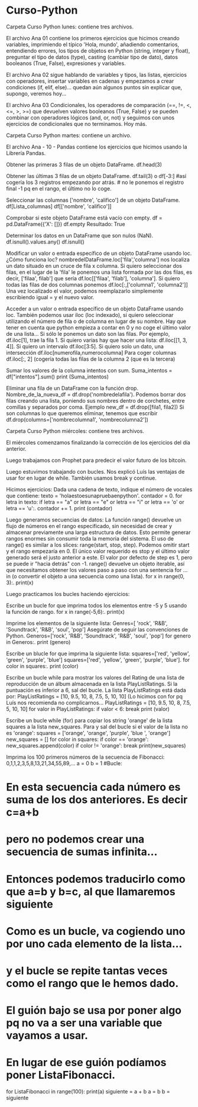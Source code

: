 # Curso-Python
Carpeta Curso Python lunes: contiene tres archivos.

El archivo Ana 01 contiene los primeros ejercicios que hicimos creando variables, imprimiendo el típico 'Hola, mundo', 
añadiendo comentarios, entendiendo errores, los tipos de objetos en Python (string, integer y float), preguntar el tipo de datos (type),
casting (cambiar tipo de dato), datos booleanos (True, False), expresiones y variables.

El archivo Ana 02 sigue hablando de variables y tipos, las listas, ejercicios con operadores, insertar variables en cadenas
y empezamos a crear condiciones (if, elif, else)... quedan aún algunos puntos sin explicar que, supongo, veremos hoy...

El archivo Ana 03 Condicionales, los operadores de comparación (==, !=, <, <=, >, >=) que devuelven valores booleanos (True, False)
y se pueden combinar con operadores lógicos (and, or, not) y seguimos con unos ejercicios de condicionales que no terminamos. Hoy más.

Carpeta Curso Python martes: contiene un archivo.

El archivo Ana - 10 - Pandas contiene los ejercicios que hicimos usando la Librería Pandas.

Obtener las primeras 3 filas de un objeto DataFrame. df.head(3)

Obtener las últimas 3 filas de un objeto DataFrame. df.tail(3) o df[-3:] #así cogería los 3 registros empezando por atrás. # no le ponemos el registro final -1 pq en el rango, el último no lo coge.

Seleccionar las columnas ['nombre', 'califico'] de un objeto DataFrame. df[Lista_columnas] df[['nombre', 'califico']]

Comprobar si este objeto DataFrame está vacío con empty. df = pd.DataFrame({'X': []}) df.empty Resultado: True

Determinar los datos en un DataFrame que son nulos (NaN). df.isnull().values.any() df.isnull()

Modificar un valor o entrada específico de un objeto DataFrame usando loc. ¿Cómo funciona loc? nombredelDataFrame.loc['fila','columna'] nos localiza un dato situado en un cruce de fila x columna. Si quiero seleccionar dos filas, en el lugar de la 'fila' le ponemos una lista formada por las dos filas, es decir, ['filaa', filab'] que sería df.loc[['filaa', 'filab'], 'columna']. Si quiero todas las filas de dos columnas ponemos df.loc[:,['columna1', 'columna2']] Una vez localizado el valor, podemos reemplazarlo simplemente escribiendo igual = y el nuevo valor.

Acceder a un valor o entrada específico de un objeto DataFrame usando loc. También podemos usar iloc (loc indexado), si quiero seleccionar utilizando el número de fila o de columna en lugar de su nombre. Hay que tener en cuenta que python empieza a contar en 0 y no coge el último valor de una lista... Si sólo le ponemos un dato son las filas. Por ejemplo, df.iloc[1], trae la fila 1. Si quiero varias hay que hacer una lista: df.iloc[[1, 3, 4]]. Si quiero un intervalo df.iloc[3:5]. Si quiero solo un dato, una intersección df.iloc[numerofila,numerocolumna] Para coger columnas df.iloc[:, 2] (cogería todas las filas de la columna 2 (que es la tercera)

Sumar los valores de la columna intentos con sum. Suma_intentos = df["intentos"].sum() print (Suma_intentos)

Eliminar una fila de un DataFrame con la función drop. Nombre_de_la_nueva_df = df.drop('nombredelafila'). Podemos borrar dos filas creando una lista, poniendo sus nombres dentro de corchetes, entre comillas y separados por coma. Ejemplo new_df = df.drop([fila1, fila2]) Si son columnas lo que queremos eliminar, tenemos que escribir df.drop(columns=['nombrecolumna1', 'nombrecolumna2'])

Carpeta Curso Python miércoles: contiene tres archivos.

El miércoles comenzamos finalizando la corrección de los ejercicios del día anterior.

Luego trabajamos con Prophet para predecir el valor futuro de los bitcoin.

Luego estuvimos trabajando con bucles. Nos explicó Luís las ventajas de usar for en lugar de while. También usamos break y continue.

Hicimos ejercicios: Dada una cadena de texto, indique el número de vocales que contiene: texto = 'holaestoesunapruebaenpython'. contador = 0. for letra in texto:
  if letra == "a" or letra  == "e" or letra == "i" or letra == 'o' or letra == 'u':. contador += 1. print (contador)
  
Luego generamos secuencias de datos: La función range() devuelve un flujo de números en el rango especificado, sin necesidad de crear y almacenar previamente una larga estructura de datos. Esto permite generar rangos enormes sin consumir toda la memoria del sistema. El uso de range() es similar a los slices: range(start, stop, step). Podemos omitir start y el rango empezaría en 0. El único valor requerido es stop y el último valor generado será el justo anterior a este. El valor por defecto de step es 1, pero se puede ir "hacia detrás" con -1. range() devuelve un objeto iterable, así que necesitamos obtener los valores paso a paso con una sentencia for ... in (o convertir el objeto a una secuencia como una lista). for x in range(0, 3):. print(x)

Luego practicamos los bucles haciendo ejercicios:

Escribe un bucle for que imprima todos los elementos entre -5 y 5 usando la función de rango. for x in range(-5,6):. print(x)

Imprime los elementos de la siguiente lista: Genres=[ 'rock', 'R&B', 'Soundtrack', 'R&B', 'soul', 'pop'] Asegúrate de seguir las convenciones de Python. Generos=['rock', 'R&B', 'Soundtrack', 'R&B', 'soul', 'pop']
for genero in Generos:. print (genero)

Escribe un blucle for que imprima la siguiente lista: squares=['red', 'yellow', 'green', 'purple', 'blue'] squares=['red', 'yellow', 'green', 'purple', 'blue']. for color in squares:. print (color)

Escribe un bucle while para mostrar los valores del Rating de una lista de reproducción de un álbum almacenada en la lista PlayListRatings. Si la puntuación es inferior a 6, sal del bucle. La lista PlayListRatings está dada por: PlayListRatings = [10, 9.5, 10, 8, 7.5, 5, 10, 10] (Lo hicimos con for pq Luís nos recomienda no complicarnos...
PlayListRatings = [10, 9.5, 10, 8, 7.5, 5, 10, 10]
for valor in PlayListRatings:
  if valor < 6:
    break
  print (valor)
  
Escribe un bucle while (for) para copiar los string 'orange' de la lista squares a la lista new_squares. Para y sal del bucle si el valor de la lista no es 'orange':
squares = ['orange', 'orange', 'purple', 'blue ', 'orange']
new_squares = []
for color in squares:
  if color == 'orange':
    new_squares.append(color)
  if color != 'orange':
    break
print(new_squares)

Imprima los 100 primeros números de la secuencia de Fibonacci:  0,1,1,2,3,5,8,13,21,34,55,89,…
a = 0
b = 1
#Bucle:
# En esta secuencia cada número es suma de los dos anteriores. Es decir c=a+b
# pero no podemos crear una secuencia de sumas infinita...
# Entonces podemos traducirlo como que a=b y b=c, al que llamaremos siguiente
# Como es un bucle, va cogiendo uno por uno cada elemento de la lista...
# y el bucle se repite tantas veces como el rango que le hemos dado.
# El guión bajo se usa por poner algo pq no va a ser una variable que vayamos a usar.
# En lugar de ese guión podíamos poner ListaFibonacci.

for ListaFibonacci in range(100):
  print(a)
  siguiente = a + b
  a = b
  b = siguiente
